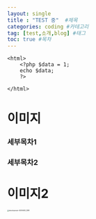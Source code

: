 ```yaml
---
layout: single
title : "TEST 중"  #제목
categories: coding #카테고리
tag: [test,소개,blog] #태그
toc: true #목차
---
```



```php+HTML
<html>
    <?php $data = 1; 
    echo $data;
    ?>
    
</html>
```

# 이미지

### 세부목차1

### 세부목차2

# 이미지2
<img src="../images/2024-09-30-first/development-4536630_1280.png" alt="development-4536630_1280" style="zoom:25%;" />